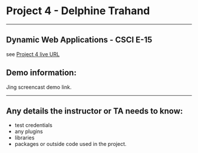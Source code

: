 # Project 4 - Delphine Trahand 

----
## Dynamic Web Applications - CSCI E-15
see [Project 4 live URL](http://p3.delphinetrahand.me/)

## Demo information: 
Jing screencast demo link.

----
## Any details the instructor or TA needs to know:

* test credentials
* any plugins
* libraries
* packages or outside code used in the project.